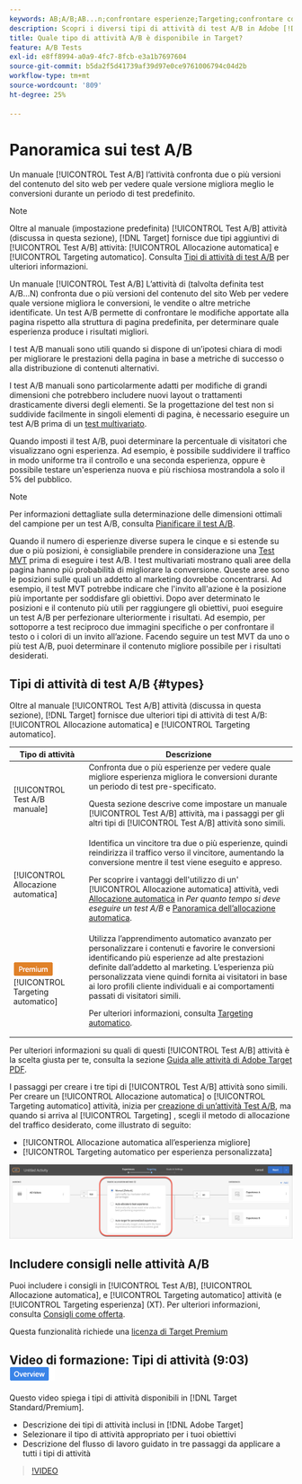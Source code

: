 ```yaml
---
keywords: AB;A/B;AB...n;confrontare esperienze;Targeting;confrontare contenuto;targeting automatico;allocazione automatica
description: Scopri i diversi tipi di attività di test A/B in Adobe [!DNL Target] - Manuale, Allocazione automatica e Targeting automatico. Scegli quello che fa per te.
title: Quale tipo di attività A/B è disponibile in Target?
feature: A/B Tests
exl-id: e8ff8994-a0a9-4fc7-8fcb-e3a1b7697604
source-git-commit: b5da2f5d41739af39d97e0ce9761006794c04d2b
workflow-type: tm+mt
source-wordcount: '809'
ht-degree: 25%

---
```


# Panoramica sui test A/B

Un manuale [!UICONTROL Test A/B] l’attività confronta due o più versioni del contenuto del sito web per vedere quale versione migliora meglio le conversioni durante un periodo di test predefinito.

>[!NOTE]
>
>Oltre al manuale (impostazione predefinita) [!UICONTROL Test A/B] attività (discussa in questa sezione), [!DNL Target] fornisce due tipi aggiuntivi di [!UICONTROL Test A/B] attività: [!UICONTROL Allocazione automatica] e [!UICONTROL Targeting automatico]. Consulta [Tipi di attività di test A/B](#types) per ulteriori informazioni.

Un manuale [!UICONTROL Test A/B] L’attività di (talvolta definita test A/B...N) confronta due o più versioni del contenuto del sito Web per vedere quale versione migliora le conversioni, le vendite o altre metriche identificate. Un test A/B permette di confrontare le modifiche apportate alla pagina rispetto alla struttura di pagina predefinita, per determinare quale esperienza produce i risultati migliori.

I test A/B manuali sono utili quando si dispone di un’ipotesi chiara di modi per migliorare le prestazioni della pagina in base a metriche di successo o alla distribuzione di contenuti alternativi.

I test A/B manuali sono particolarmente adatti per modifiche di grandi dimensioni che potrebbero includere nuovi layout o trattamenti drasticamente diversi degli elementi. Se la progettazione del test non si suddivide facilmente in singoli elementi di pagina, è necessario eseguire un test A/B prima di un [test multivariato](/help/main/c-activities/c-multivariate-testing/multivariate-testing.md).

Quando imposti il test A/B, puoi determinare la percentuale di visitatori che visualizzano ogni esperienza. Ad esempio, è possibile suddividere il traffico in modo uniforme tra il controllo e una seconda esperienza, oppure è possibile testare un&#39;esperienza nuova e più rischiosa mostrandola a solo il 5% del pubblico.

>[!NOTE]
>
>Per informazioni dettagliate sulla determinazione delle dimensioni ottimali del campione per un test A/B, consulta [Pianificare il test A/B](/help/main/c-activities/t-test-ab/sample-size-determination.md).

Quando il numero di esperienze diverse supera le cinque e si estende su due o più posizioni, è consigliabile prendere in considerazione una [Test MVT](/help/main/c-activities/c-multivariate-testing/multivariate-testing.md) prima di eseguire i test A/B. I test multivariati mostrano quali aree della pagina hanno più probabilità di migliorare la conversione. Queste aree sono le posizioni sulle quali un addetto al marketing dovrebbe concentrarsi. Ad esempio, il test MVT potrebbe indicare che l&#39;invito all&#39;azione è la posizione più importante per soddisfare gli obiettivi. Dopo aver determinato le posizioni e il contenuto più utili per raggiungere gli obiettivi, puoi eseguire un test A/B per perfezionare ulteriormente i risultati. Ad esempio, per sottoporre a test reciproco due immagini specifiche o per confrontare il testo o i colori di un invito all’azione. Facendo seguire un test MVT da uno o più test A/B, puoi determinare il contenuto migliore possibile per i risultati desiderati.

## Tipi di attività di test A/B {#types}

Oltre al manuale [!UICONTROL Test A/B] attività (discussa in questa sezione), [!DNL Target] fornisce due ulteriori tipi di attività di test A/B: [!UICONTROL Allocazione automatica] e [!UICONTROL Targeting automatico].

| Tipo di attività | Descrizione |
| --- | --- |
| [!UICONTROL Test A/B manuale] | Confronta due o più esperienze per vedere quale migliore esperienza migliora le conversioni durante un periodo di test pre-specificato.<P>Questa sezione descrive come impostare un manuale [!UICONTROL Test A/B] attività, ma i passaggi per gli altri tipi di [!UICONTROL Test A/B] attività sono simili. |
| [!UICONTROL Allocazione automatica] | Identifica un vincitore tra due o più esperienze, quindi reindirizza il traffico verso il vincitore, aumentando la conversione mentre il test viene eseguito e appreso.<P>Per scoprire i vantaggi dell&#39;utilizzo di un&#39; [!UICONTROL Allocazione automatica] attività, vedi [Allocazione automatica](/help/main/c-activities/t-test-ab/sample-size-determination.md#auto-allocate) in *Per quanto tempo si deve eseguire un test A/B* e [Panoramica dell’allocazione automatica](/help/main/c-activities/automated-traffic-allocation/automated-traffic-allocation.md). |
| ![Badge Premium](/help/main/assets/premium.png) [!UICONTROL Targeting automatico] | Utilizza l’apprendimento automatico avanzato per personalizzare i contenuti e favorire le conversioni identificando più esperienze ad alte prestazioni definite dall’addetto al marketing. L’esperienza più personalizzata viene quindi fornita ai visitatori in base ai loro profili cliente individuali e ai comportamenti passati di visitatori simili.<P>Per ulteriori informazioni, consulta [Targeting automatico](/help/main/c-activities/auto-target/auto-target-to-optimize.md). |

Per ulteriori informazioni su quali di questi [!UICONTROL Test A/B] attività è la scelta giusta per te, consulta la sezione [Guida alle attività di Adobe Target PDF](/help/main/c-activities/target-activities-guide.md).

I passaggi per creare i tre tipi di [!UICONTROL Test A/B] attività sono simili. Per creare un [!UICONTROL Allocazione automatica] o [!UICONTROL Targeting automatico] attività, inizia per [creazione di un’attività Test A/B](/help/main/c-activities/t-test-ab/t-test-create-ab/test-create-ab.md), ma quando si arriva al [!UICONTROL Targeting] , scegli il metodo di allocazione del traffico desiderato, come illustrato di seguito:

* [!UICONTROL Allocazione automatica all’esperienza migliore]
* [!UICONTROL Targeting automatico per esperienza personalizzata]

![Impostazioni del metodo di allocazione traffico](/help/main/c-activities/t-test-ab/t-test-create-ab/assets/traffic-allocation-method.png)

## Includere consigli nelle attività A/B

Puoi includere i consigli in [!UICONTROL Test A/B], [!UICONTROL Allocazione automatica], e [!UICONTROL Targeting automatico] attività (e [!UICONTROL Targeting esperienza] (XT). Per ulteriori informazioni, consulta [Consigli come offerta](/help/main/c-recommendations/recommendations-as-an-offer.md).

Questa funzionalità richiede una [licenza di Target Premium](/help/main/c-intro/intro.md#premium)

## Video di formazione: Tipi di attività (9:03) ![Badge panoramica](/help/main/assets/overview.png)

Questo video spiega i tipi di attività disponibili in [!DNL Target Standard/Premium].

* Descrizione dei tipi di attività inclusi in [!DNL Adobe Target]
* Selezionare il tipo di attività appropriato per i tuoi obiettivi
* Descrizione del flusso di lavoro guidato in tre passaggi da applicare a tutti i tipi di attività

>[!VIDEO](https://video.tv.adobe.com/v/17386)
